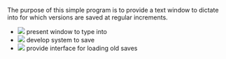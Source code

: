 The purpose of this simple program is to provide a text window to dictate into for which versions are saved at regular increments.
* ![](http://img.photobucket.com/albums/v321/darkmushroom/Drfetus_small.png) present window to type into 
* ![](http://img.photobucket.com/albums/v321/darkmushroom/Drfetus_small.png) develop system to save
* ![](http://img.photobucket.com/albums/v321/darkmushroom/Drfetus_small.png) provide interface for loading old saves
